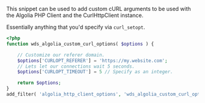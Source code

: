 This snippet can be used to add custom cURL arguments to be used with the Algolia PHP Client and the CurlHttpClient instance.

Essentially anything that you'd specify via `curl_setopt`.

```php
<?php
function wds_algolia_custom_curl_options( $options ) {

	// Customize our referer domain.
	$options['CURLOPT_REFERER'] = 'https://my.website.com';
	// Lets let our connections wait 5 seconds.
	$options['CURLOPT_TIMEOUT'] = 5 // Specify as an integer.

	return $options;
}
add_filter( 'algolia_http_client_options', 'wds_algolia_custom_curl_options' );
```
